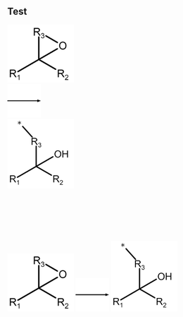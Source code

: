 ## Test

<div class="row">
  <div class="column">
    <img src="/mechanism_images/1,2.png" alt="Snow" style="width:30%">
  </div>
  <div class="column">
    <img src="/mechanism_images/Arrow.png" alt="Forest" style="width:15%">
  </div>
  <div class="column">
    <img src="/mechanism_images/1.png" alt="Mountains" style="width:30%">
  </div>
</div>

<br>
<br>
<br>
<br>
<br>
<br>
<p float="left">
  <img src="/mechanism_images/1,2.png" alt="Snow" style="width:30%">
  <img src="/mechanism_images/Arrow.png" alt="Forest" style="width:15%">
  <img src="/mechanism_images/1.png" alt="Mountains" style="width:30%">
</p>
